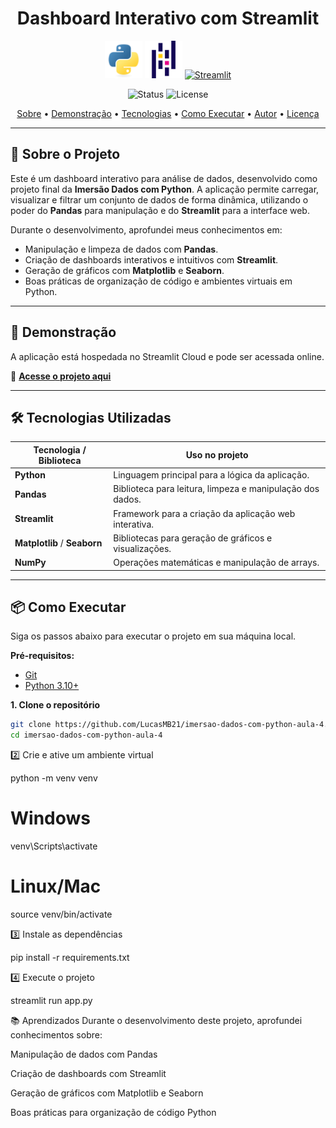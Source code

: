 <h1 align="center">Dashboard Interativo com Streamlit</h1>

<p align="center" id="badges">
  <a href="https://www.python.org/" target="_blank"><img src="https://raw.githubusercontent.com/devicons/devicon/master/icons/python/python-original.svg" alt="Python" width="60" height="60"/></a>
  <a href="https://pandas.pydata.org/" target="_blank"><img src="https://raw.githubusercontent.com/devicons/devicon/master/icons/pandas/pandas-original.svg" alt="Pandas" width="60" height="60"/></a>
  <a href="https://streamlit.io/" target="_blank"><img src="https://streamlit.io/images/brand/streamlit-mark-color.png" alt="Streamlit" width="60" height="60"/></a>
</p>

<p align="center">
  <img alt="Status" src="https://img.shields.io/badge/Status-Concluído-green?style=for-the-badge">
  <img alt="License" src="https://img.shields.io/badge/License-MIT-green?style=for-the-badge">
</p>

<p align="center">
  <a href="#-sobre-o-projeto">Sobre</a> •
  <a href="#-demonstração">Demonstração</a> •
  <a href="#-tecnologias-utilizadas">Tecnologias</a> •
  <a href="#-como-executar">Como Executar</a> •
  <a href="#-autor">Autor</a> •
  <a href="#-licença">Licença</a>
</p>

---

## 📖 Sobre o Projeto

Este é um dashboard interativo para análise de dados, desenvolvido como projeto final da **Imersão Dados com Python**. A aplicação permite carregar, visualizar e filtrar um conjunto de dados de forma dinâmica, utilizando o poder do **Pandas** para manipulação e do **Streamlit** para a interface web.

Durante o desenvolvimento, aprofundei meus conhecimentos em:
- Manipulação e limpeza de dados com **Pandas**.
- Criação de dashboards interativos e intuitivos com **Streamlit**.
- Geração de gráficos com **Matplotlib** e **Seaborn**.
- Boas práticas de organização de código e ambientes virtuais em Python.

---

## 🚀 Demonstração

A aplicação está hospedada no Streamlit Cloud e pode ser acessada online.

📍 **[Acesse o projeto aqui](https://lucasmb21-imersao-dados-com-python-aula-4app-arghnb.streamlit.app/)**

<p align="center">
  <!-- DICA: Grave um GIF da sua aplicação em funcionamento e adicione aqui! -->
  <!-- <img src="caminho/para/seu/demo.gif" alt="Demonstração da Aplicação"> -->
</p>

---

## 🛠️ Tecnologias Utilizadas

| Tecnologia / Biblioteca | Uso no projeto |
|------------------------|----------------|
| **Python** | Linguagem principal para a lógica da aplicação. |
| **Pandas** | Biblioteca para leitura, limpeza e manipulação dos dados. |
| **Streamlit** | Framework para a criação da aplicação web interativa. |
| **Matplotlib** / **Seaborn** | Bibliotecas para geração de gráficos e visualizações. |
| **NumPy** | Operações matemáticas e manipulação de arrays. |

---

## 📦 Como Executar

Siga os passos abaixo para executar o projeto em sua máquina local.

**Pré-requisitos:**
- [Git](https://git-scm.com/)
- [Python 3.10+](https://www.python.org/downloads/)

**1. Clone o repositório**
```bash
git clone https://github.com/LucasMB21/imersao-dados-com-python-aula-4.git
cd imersao-dados-com-python-aula-4
```

2️⃣ Crie e ative um ambiente virtual

python -m venv venv
# Windows
venv\Scripts\activate
# Linux/Mac
source venv/bin/activate

3️⃣ Instale as dependências

pip install -r requirements.txt

4️⃣ Execute o projeto

streamlit run app.py


📚 Aprendizados
Durante o desenvolvimento deste projeto, aprofundei conhecimentos sobre:

Manipulação de dados com Pandas

Criação de dashboards com Streamlit

Geração de gráficos com Matplotlib e Seaborn

Boas práticas para organização de código Python
